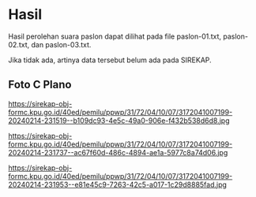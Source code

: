 # Hasil

Hasil perolehan suara paslon dapat dilihat pada file paslon-01.txt, paslon-02.txt, dan paslon-03.txt.

Jika tidak ada, artinya data tersebut belum ada pada SIREKAP.

## Foto C Plano

https://sirekap-obj-formc.kpu.go.id/40ed/pemilu/ppwp/31/72/04/10/07/3172041007199-20240214-231519--b109dc93-4e5c-49a0-906e-f432b538d6d8.jpg

https://sirekap-obj-formc.kpu.go.id/40ed/pemilu/ppwp/31/72/04/10/07/3172041007199-20240214-231737--ac67f60d-486c-4894-ae1a-5977c8a74d06.jpg

https://sirekap-obj-formc.kpu.go.id/40ed/pemilu/ppwp/31/72/04/10/07/3172041007199-20240214-231953--e81e45c9-7263-42c5-a017-1c29d8885fad.jpg
